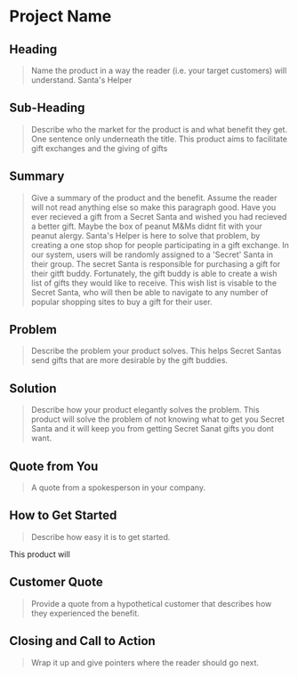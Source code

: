 # Project Name #

<!-- 
> This material was originally posted [here](http://www.quora.com/What-is-Amazons-approach-to-product-development-and-product-management). It is reproduced here for posterities sake.

There is an approach called "working backwards" that is widely used at Amazon. They work backwards from the customer, rather than starting with an idea for a product and trying to bolt customers onto it. While working backwards can be applied to any specific product decision, using this approach is especially important when developing new products or features.

For new initiatives a product manager typically starts by writing an internal press release announcing the finished product. The target audience for the press release is the new/updated product's customers, which can be retail customers or internal users of a tool or technology. Internal press releases are centered around the customer problem, how current solutions (internal or external) fail, and how the new product will blow away existing solutions.

If the benefits listed don't sound very interesting or exciting to customers, then perhaps they're not (and shouldn't be built). Instead, the product manager should keep iterating on the press release until they've come up with benefits that actually sound like benefits. Iterating on a press release is a lot less expensive than iterating on the product itself (and quicker!).

If the press release is more than a page and a half, it is probably too long. Keep it simple. 3-4 sentences for most paragraphs. Cut out the fat. Don't make it into a spec. You can accompany the press release with a FAQ that answers all of the other business or execution questions so the press release can stay focused on what the customer gets. My rule of thumb is that if the press release is hard to write, then the product is probably going to suck. Keep working at it until the outline for each paragraph flows. 

Oh, and I also like to write press-releases in what I call "Oprah-speak" for mainstream consumer products. Imagine you're sitting on Oprah's couch and have just explained the product to her, and then you listen as she explains it to her audience. That's "Oprah-speak", not "Geek-speak".

Once the project moves into development, the press release can be used as a touchstone; a guiding light. The product team can ask themselves, "Are we building what is in the press release?" If they find they're spending time building things that aren't in the press release (overbuilding), they need to ask themselves why. This keeps product development focused on achieving the customer benefits and not building extraneous stuff that takes longer to build, takes resources to maintain, and doesn't provide real customer benefit (at least not enough to warrant inclusion in the press release).
 -->
 
## Heading ##
  > Name the product in a way the reader (i.e. your target customers) will understand.
  Santa's Helper

## Sub-Heading ##
  > Describe who the market for the product is and what benefit they get. One sentence only underneath the title.
  This product aims to facilitate gift exchanges and the giving of gifts

## Summary ##
  > Give a summary of the product and the benefit. Assume the reader will not read anything else so make this paragraph good.
   Have you ever recieved a gift from a Secret Santa and wished you had recieved a better gift.  Maybe the box of peanut M&Ms didnt fit with your peanut alergy.  Santa's Helper is here to solve that problem, by creating a one stop shop for people participating in a gift exchange.  In our system, users will be randomly assigned to a 'Secret' Santa in their group.  The secret Santa is responsible for purchasing a gift for their gitft buddy.  Fortunately, the gift buddy is able to create a wish list of gifts they would like to receive.  This wish list is visable to the Secret Santa, who will then be able to navigate to any number of popular shopping sites to buy a gift for their user.  


## Problem ##
  > Describe the problem your product solves.
  This helps Secret Santas send gifts that are more desirable by the gift buddies.
## Solution ##
  > Describe how your product elegantly solves the problem.
  This product will solve the problem of not knowing what to get you Secret Santa and it will keep you from getting Secret Sanat gifts you dont want.

## Quote from You ##
  > A quote from a spokesperson in your company.

## How to Get Started ##
  > Describe how easy it is to get started.

  This product will 
## Customer Quote ##
  > Provide a quote from a hypothetical customer that describes how they experienced the benefit.

## Closing and Call to Action ##
  > Wrap it up and give pointers where the reader should go next.
